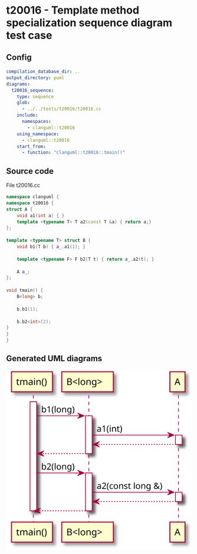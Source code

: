 # t20016 - Template method specialization sequence diagram test case
## Config
```yaml
compilation_database_dir: ..
output_directory: puml
diagrams:
  t20016_sequence:
    type: sequence
    glob:
      - ../../tests/t20016/t20016.cc
    include:
      namespaces:
        - clanguml::t20016
    using_namespace:
      - clanguml::t20016
    start_from:
      - function: "clanguml::t20016::tmain()"
```
## Source code
File t20016.cc
```cpp
namespace clanguml {
namespace t20016 {
struct A {
    void a1(int a) { }
    template <typename T> T a2(const T &a) { return a;}
};

template <typename T> struct B {
    void b1(T b) { a_.a1(1); }

    template <typename F> F b2(T t) { return a_.a2(t); }

    A a_;
};

void tmain() {
    B<long> b;

    b.b1(1);

    b.b2<int>(2);
}
}
}
```
## Generated UML diagrams
![t20016_sequence](./t20016_sequence.svg "Template method specialization sequence diagram test case")
